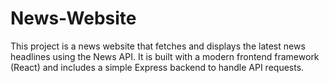 # News-Website
This project is a news website that fetches and displays the latest news headlines using the News API. It is built with a modern frontend framework (React) and includes a simple Express backend to handle API requests.
